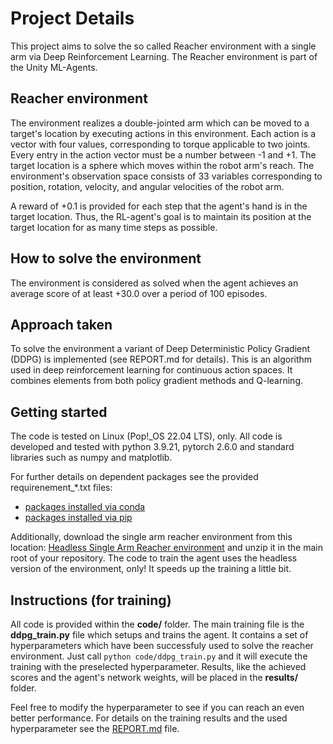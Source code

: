 # Project Details

This project aims to solve the so called Reacher environment with a single arm via Deep Reinforcement Learning. The Reacher environment is  part of the Unity ML-Agents.

## Reacher environment

The environment realizes a double-jointed arm which can be moved to a target's location by executing actions in this environment. Each action is a vector with four values, corresponding to torque applicable to two joints. Every entry in the action vector must be a number between -1 and +1. The target location is a sphere which moves within the robot arm's reach. The environment's observation space consists of 33 variables corresponding to position, rotation, velocity, and angular velocities of the robot arm.

A reward of +0.1 is provided for each step that the agent's hand is in the target location. Thus, the RL-agent's goal is to maintain its position at the target location for as many time steps as possible.

## How to solve the environment

The environment is considered as solved when the agent achieves an average score of at least +30.0 over a period of 100 episodes.

## Approach taken

To solve the environment a variant of Deep Deterministic Policy Gradient (DDPG) is implemented (see REPORT.md for details). This is an algorithm used in deep reinforcement learning for continuous action spaces. It combines elements from both policy gradient methods and Q-learning.

## Getting started

The code is tested on Linux (Pop!_OS 22.04 LTS), only. All code is developed and tested with python 3.9.21, pytorch 2.6.0 and standard libraries such as numpy and matplotlib.

For further details on dependent packages see the provided requirenement_*.txt files:

- [packages installed via conda](./requirements_conda.txt)
- [packages installed via pip](./requirements_pip.txt)

Additionally, download the single arm reacher environment from this location: [Headless Single Arm Reacher environment](https://s3-us-west-1.amazonaws.com/udacity-drlnd/P2/Reacher/one_agent/Reacher_Linux_NoVis.zip) and unzip it in the main root of your repository. The code to train the agent uses the headless version of the environment, only! It speeds up the training a little bit.

## Instructions (for training)

All code is provided within the **code/** folder. The main training file is the **ddpg_train.py** file which setups and trains the agent. It contains a set of hyperparameters which have been successfuly used to solve the reacher environment. Just call
`python code/ddpg_train.py`
and it will execute the training with the preselected hyperparameter. Results, like the achieved scores and the agent's network weights, will be placed in the **results/** folder.

Feel free to modify the hyperparameter to see if you can reach an even better performance. For details on the training results and the used hyperparameter see the [REPORT.md](./REPORT.md) file.
